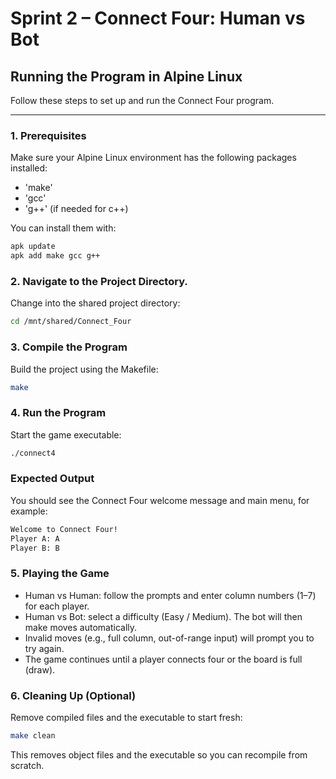 # Sprint 2 – Connect Four: Human vs Bot

## Running the Program in Alpine Linux

Follow these steps to set up and run the Connect Four program.

---

### 1. Prerequisites

Make sure your Alpine Linux environment has the following packages installed:

- 'make'
- 'gcc'
- 'g++' (if needed for c++)

You can install them with:

```sh
apk update
apk add make gcc g++
```
### 2. Navigate to the Project Directory.

Change into the shared project directory:

```sh
cd /mnt/shared/Connect_Four
```

### 3. Compile the Program

Build the project using the Makefile:

```sh
make
```

### 4. Run the Program

Start the game executable:

```sh
./connect4
```

### Expected Output

You should see the Connect Four welcome message and main menu, for example:

```txt
Welcome to Connect Four!
Player A: A
Player B: B
```

### 5. Playing the Game

- Human vs Human: follow the prompts and enter column numbers (1–7) for each player.
- Human vs Bot: select a difficulty (Easy / Medium). The bot will then make moves automatically.
- Invalid moves (e.g., full column, out-of-range input) will prompt you to try again.
- The game continues until a player connects four or the board is full (draw).

### 6. Cleaning Up (Optional)

Remove compiled files and the executable to start fresh:

```sh
make clean
```

This removes object files and the executable so you can recompile from scratch.
